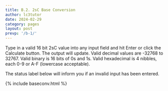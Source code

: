 ```yaml
---
title: B.2. 2sC Base Conversion
author: lc3tutor
date: 2024-02-29
category: pages
layout: post
prevp: '/b-1/'
---
```


Type in a valid 16 bit 2sC value into any input field and hit Enter or click the Calculate button.
The output will update. Valid decimal values are -32768 to 32767. Valid binary is 16 bits of 0s and 1s. Valid hexadecimal is 4 nibbles, each 0-9 or A-F (lowercase acceptable).

The status label below will inform you if an invalid input has been entered.

{% include baseconv.html %}